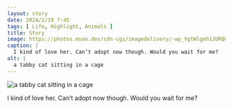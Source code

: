 ```yaml
---
layout: story
date: 2024/2/19 7:45
tags: [ Life, Highlight, Animals ]
title: Story
image: https://photos.muan.dev/cdn-cgi/imagedelivery/-wp_VgtWlgmh1JURQ8t1mg/399aed67-29d7-4b9e-5513-9b3aada1e600/public
caption: |
  I kind of love her. Can’t adopt now though. Would you wait for me?
alt: |
  a tabby cat sitting in a cage
---
```


![a tabby cat sitting in a cage](https://photos.muan.dev/cdn-cgi/imagedelivery/-wp_VgtWlgmh1JURQ8t1mg/399aed67-29d7-4b9e-5513-9b3aada1e600/public)

I kind of love her. Can’t adopt now though. Would you wait for me?
